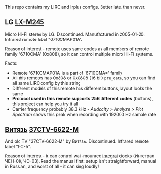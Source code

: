 This repo contains my LIRC and Irplus configs. Better late, than never.

## LG [LX-M245](https://www.google.com/search?q=LG+LX-M245&tbm=isch)

Micro Hi-Fi stereo by LG. Discontinued. Manufactured in 2005-01-20. Infrared remote label "6710CMAP01A".

Reason of interest - remote uses same codes as all members of remote family "6710CMA" (0x808), so it can control multiple micro Hi-Fi systems.

Facts:
* Remote '6710CMAP01A' is a part of '6710CMA*' family
* All this remotes has 0x808 or 0x0808 (16 bit) `pre_data`, so you can find all same LIRC config by this string
* Different models of this remote has different buttons, layout looks the same
* **Protocol used in this remote supports 256 different codes** (buttons), this project can help you try it all
* Carrier frequency probably 38.3 kHz - *Audacity > Analyze > Plot Spectrum* shows this peak when recording with 192000 Hz sample rate

## [Витязь](http://www.vityas.com) [37CTV-6622-M](https://www.google.com/search?q=37CTV-6622-M&tbm=isch)

And old TV "37CTV-6622-M" by Витязь. Discontinued. Infrared remote label "RC-5".

Reason of interest - it can control wall-mounted [Integral](https://integral.by) clocks (Интеграл ЧЕН-08, ЧЭ-03). Read the manual first: setup isn't straightforward, manual in Russian, and worst of all - it can sing loudly!
